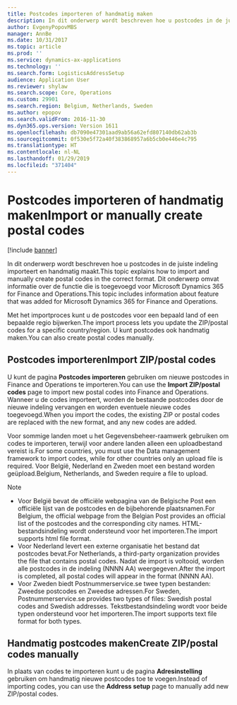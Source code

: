 ```yaml
---
title: Postcodes importeren of handmatig maken
description: In dit onderwerp wordt beschreven hoe u postcodes in de juiste indeling importeert en handmatig maakt. Dit onderwerp omvat informatie over de functie die is toegevoegd voor Microsoft Dynamics 365 for Finance and Operations.
author: EvgenyPopovMBS
manager: AnnBe
ms.date: 10/31/2017
ms.topic: article
ms.prod: ''
ms.service: dynamics-ax-applications
ms.technology: ''
ms.search.form: LogisticsAddressSetup
audience: Application User
ms.reviewer: shylaw
ms.search.scope: Core, Operations
ms.custom: 29901
ms.search.region: Belgium, Netherlands, Sweden
ms.author: epopov
ms.search.validFrom: 2016-11-30
ms.dyn365.ops.version: Version 1611
ms.openlocfilehash: db7090e47301aad9ab56a62efd807140db62ab3b
ms.sourcegitcommit: 0f530e5f72a40f383868957a6b5cb0e446e4c795
ms.translationtype: HT
ms.contentlocale: nl-NL
ms.lasthandoff: 01/29/2019
ms.locfileid: "371404"
---
```

# <a name="import-or-manually-create-postal-codes"></a><span data-ttu-id="b0552-104">Postcodes importeren of handmatig maken</span><span class="sxs-lookup"><span data-stu-id="b0552-104">Import or manually create postal codes</span></span>

[!include [banner](../includes/banner.md)]

<span data-ttu-id="b0552-105">In dit onderwerp wordt beschreven hoe u postcodes in de juiste indeling importeert en handmatig maakt.</span><span class="sxs-lookup"><span data-stu-id="b0552-105">This topic explains how to import and manually create postal codes in the correct format.</span></span> <span data-ttu-id="b0552-106">Dit onderwerp omvat informatie over de functie die is toegevoegd voor Microsoft Dynamics 365 for Finance and Operations.</span><span class="sxs-lookup"><span data-stu-id="b0552-106">This topic includes information about feature that was added for Microsoft Dynamics 365 for Finance and Operations.</span></span> 

<span data-ttu-id="b0552-107">Met het importproces kunt u de postcodes voor een bepaald land of een bepaalde regio bijwerken.</span><span class="sxs-lookup"><span data-stu-id="b0552-107">The import process lets you update the ZIP/postal codes for a specific country/region.</span></span> <span data-ttu-id="b0552-108">U kunt postcodes ook handmatig maken.</span><span class="sxs-lookup"><span data-stu-id="b0552-108">You can also create postal codes manually.</span></span>

## <a name="import-zippostal-codes"></a><span data-ttu-id="b0552-109">Postcodes importeren</span><span class="sxs-lookup"><span data-stu-id="b0552-109">Import ZIP/postal codes</span></span>
<span data-ttu-id="b0552-110">U kunt de pagina **Postcodes importeren** gebruiken om nieuwe postcodes in Finance and Operations te importeren.</span><span class="sxs-lookup"><span data-stu-id="b0552-110">You can use the **Import ZIP/postal codes** page to import new postal codes into Finance and Operations.</span></span> <span data-ttu-id="b0552-111">Wanneer u de codes importeert, worden de bestaande postcodes door de nieuwe indeling vervangen en worden eventuele nieuwe codes toegevoegd.</span><span class="sxs-lookup"><span data-stu-id="b0552-111">When you import the codes, the existing ZIP or postal codes are replaced with the new format, and any new codes are added.</span></span>

<span data-ttu-id="b0552-112">Voor sommige landen moet u het Gegevensbeheer-raamwerk gebruiken om codes te importeren, terwijl voor andere landen alleen een uploadbestand vereist is.</span><span class="sxs-lookup"><span data-stu-id="b0552-112">For some countries, you must use the Data management framework to import codes, while for other countries only an upload file is required.</span></span> <span data-ttu-id="b0552-113">Voor België, Nederland en Zweden moet een bestand worden geüpload.</span><span class="sxs-lookup"><span data-stu-id="b0552-113">Belgium, Netherlands, and Sweden require a file to upload.</span></span>

> [!NOTE]
> -   <span data-ttu-id="b0552-114">Voor België bevat de officiële webpagina van de Belgische Post een officiële lijst van de postcodes en de bijbehorende plaatsnamen.</span><span class="sxs-lookup"><span data-stu-id="b0552-114">For Belgium, the official webpage from the Belgian Post provides an official list of the postcodes and the corresponding city names.</span></span> <span data-ttu-id="b0552-115">HTML-bestandsindeling wordt ondersteund voor het importeren.</span><span class="sxs-lookup"><span data-stu-id="b0552-115">The import supports html file format.</span></span>
> -   <span data-ttu-id="b0552-116">Voor Nederland levert een externe organisatie het bestand dat postcodes bevat.</span><span class="sxs-lookup"><span data-stu-id="b0552-116">For Netherlands, a third-party organization provides the file that contains postal codes.</span></span> <span data-ttu-id="b0552-117">Nadat de import is voltooid, worden alle postcodes in de indeling (NNNN AA) weergegeven.</span><span class="sxs-lookup"><span data-stu-id="b0552-117">After the import is completed, all postal codes will appear in the format (NNNN AA).</span></span>
> -   <span data-ttu-id="b0552-118">Voor Zweden biedt Postnummerservice.se twee typen bestanden: Zweedse postcodes en Zweedse adressen.</span><span class="sxs-lookup"><span data-stu-id="b0552-118">For Sweden, Postnummerservice.se provides two types of files: Swedish postal codes and Swedish addresses.</span></span> <span data-ttu-id="b0552-119">Tekstbestandsindeling wordt voor beide typen ondersteund voor het importeren.</span><span class="sxs-lookup"><span data-stu-id="b0552-119">The import supports text file format for both types.</span></span>


## <a name="create-zippostal-codes-manually"></a><span data-ttu-id="b0552-120">Handmatig postcodes maken</span><span class="sxs-lookup"><span data-stu-id="b0552-120">Create ZIP/postal codes manually</span></span>
<span data-ttu-id="b0552-121">In plaats van codes te importeren kunt u de pagina **Adresinstelling** gebruiken om handmatig nieuwe postcodes toe te voegen.</span><span class="sxs-lookup"><span data-stu-id="b0552-121">Instead of importing codes, you can use the **Address setup** page to manually add new ZIP/postal codes.</span></span>



